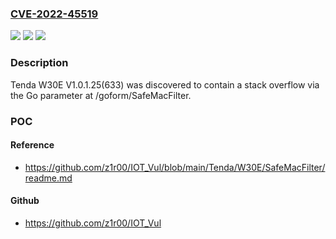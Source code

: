 ### [CVE-2022-45519](https://cve.mitre.org/cgi-bin/cvename.cgi?name=CVE-2022-45519)
![](https://img.shields.io/static/v1?label=Product&message=n%2Fa&color=blue)
![](https://img.shields.io/static/v1?label=Version&message=n%2Fa&color=blue)
![](https://img.shields.io/static/v1?label=Vulnerability&message=n%2Fa&color=brighgreen)

### Description

Tenda W30E V1.0.1.25(633) was discovered to contain a stack overflow via the Go parameter at /goform/SafeMacFilter.

### POC

#### Reference
- https://github.com/z1r00/IOT_Vul/blob/main/Tenda/W30E/SafeMacFilter/readme.md

#### Github
- https://github.com/z1r00/IOT_Vul

